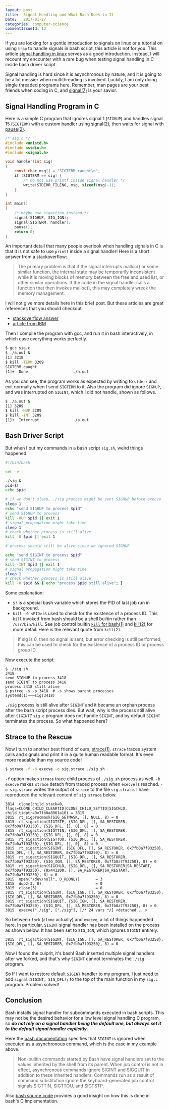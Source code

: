 ```yaml
---
layout: post
title:  Signal Handling and What Bash Does to It
Date:   2017-01-27
categories: computer-science
commentIssueId: 13
---
```



If you are looking for a gentle introduction to signals on linux or a
tutorial on using `trap` to handle signals in bash script, this
article is not for you. This article
[signal handling in linux](http://www.alexonlinux.com/signal-handling-in-linux)
serves as a good introduction. Instead, I will recount my encounter
with a rare bug when testing signal handling in C inside bash driver
script.

Signal handling is hard since it is asynchronous by nature, and it is
going to be a lot messier when multithreading is involved. Luckily, I
am only doing single threaded programs here.
Remember, man pages are your best friends when coding in C, and
[signal(7)](http://man7.org/linux/man-pages/man7/signal.7.html)
is your savior.


## Signal Handling Program in C

Here is a simple C program that ignores signal 1 (`SIGHUP`) and
handles signal 15 (`SIGTERM`) with a custom handler using
[signal(2)](http://man7.org/linux/man-pages/man2/signal.2.html),
then waits for signal with
[pause(2)](http://man7.org/linux/man-pages/man2/pause.2.html).

```c
/* sig.c */
#include <unistd.h>
#include <stdio.h>
#include <signal.h>

void handler(int sig)
{
    const char msg[] = "SIGTERM caught\n";
    if (SIGTERM == sig) {
        /* do not use printf inside signal handler */
        write(STDERR_FILENO, msg, sizeof(msg)-1);
    }
}

int main()
{
    /* maybe use sigaction instead */
    signal(SIGHUP, SIG_IGN);
    signal(SIGTERM, handler);
    pause();
    return 0;
}
```

An important detail that many people overlook when handling signals in
C is that it is not safe to use `printf` inside a signal handler! Here
is a short answer from a stackoverflow:

> The primary problem is that if the signal interrupts malloc() or
> some similar function, the internal state may be temporarily
> inconsistent while it is moving blocks of memory between the free
> and used list, or other similar operations. If the code in the
> signal handler calls a function that then invokes malloc(), this may
> completely wreck the memory management.

I will not give more details here in this brief post. But these
articles are great references that you should checkout.

 - [stackoverflow answer](http://stackoverflow.com/a/16891799/5478848)
 - [article from IBM](http://www.ibm.com/developerworks/linux/library/l-reent/index.html)


Then I compile the program with gcc, and run it in bash
interactively, in which case everything works perfectly.

```sh
$ gcc sig.c
$ ./a.out &
[1] 3218
$ kill -TERM 3209
SIGTERM caught
[1]+  Done                    ./a.out
```

As you can see, the program works as expected by writing to `stderr`
and exit normally when I send `SIGTERM` to it. Also the program did
ignore `SIGHUP`, and was interrupted on `SIGINT`, which I did not
handle, shown as follows.

```sh
$ ./a.out &
[1] 3209
$ kill -HUP 3209
$ kill -INT 3209
[1]+  Interrupt               ./a.out
```


## Bash Driver Script

But when I put my commands in a bash script `sig.sh`, weird things
happened.

```sh
#!/bin/bash

set -e

./sig &
pid=$!
echo $pid

# if we don't sleep, ./sig process might be sent SIGHUP before execve
sleep 1
echo "send SIGHUP to process $pid"
# send SIGHUP to process
kill -HUP $pid || exit 1
# signal propagation might take time
sleep 1
# check whether process is still alive
kill -0 $pid || exit 1

# process should still be alive since we ignored SIGHUP

echo "send SIGINT to process $pid"
# send SIGINT to process
kill -INT $pid || exit 1
# signal propagation might take time
sleep 1
# check whether process is still alive
kill -0 $pid && { echo "process $pid still alive"; }
```

Some explanation:

 - `$!` is a special bash variable which stores the PID of last job run
   in background.
 - `kill -0 <PID>` is used to check for the existence of a process
   ID. This `kill` invoked from bash should be a shell builtin rather
   than `/usr/bin/kill`. See
   job control builtin [`kill` for bash(1)](https://www.gnu.org/software/bash/manual/bashref.html#Job-Control-Builtins)
   and [kill(2)](http://man7.org/linux/man-pages/man2/kill.2.html)
   for more detail. Here is the relevant quote from `kill(2)`.

> If sig is 0, then no signal is sent, but error checking is still
> performed; this can be used to check for the existence of a
> process ID or process group ID.

Now execute the script:

```
$ ./sig.sh
3418
send SIGHUP to process 3418
send SIGINT to process 3418
process 3418 still alive
$ pstree -s -p 3418  # -s shows parent processes
systemd(1)───sig(3418)
```

`./sig` process is still alive after `SIGINT` and it became an orphan
process after the bash script process dies.
But wait, why is the process still alive after `SIGINT`? `sig.c`
program does not handle `SIGINT`, and by default `SIGINT` terminates
the process. So what happened here?


## Strace to the Rescue

Now I turn to another best friend of ours,
[strace(1)](http://man7.org/linux/man-pages/man1/strace.1.html).
`strace` traces system calls and signals and print it in a quite human
readable format. It's even more readable than my source code!

```sh
$ strace -f -b execve -o sig.strace ./sig.sh
```

`-f` option makes `strace` trace child process of `./sig.sh` process
as well. `-b execve` makes `strace` detach from traced process when
`execve` is reached. `-o sig.strace` writes the output of `strace` to
the file `sig.strace`. I have reproduced the relevant content of
`sig.strace` below.

```
3814  clone(child_stack=0, flags=CLONE_CHILD_CLEARTID|CLONE_CHILD_SETTID|SIGCHLD, child_tidptr=0x7fb0a8961a10) = 3815
3815  rt_sigprocmask(SIG_SETMASK, [], NULL, 8) = 0
3815  rt_sigaction(SIGTSTP, {SIG_DFL, [], SA_RESTORER, 0x7fb0a7f93250}, {SIG_DFL, [], 0}, 8) = 0
3815  rt_sigaction(SIGTTIN, {SIG_DFL, [], SA_RESTORER, 0x7fb0a7f93250}, {SIG_DFL, [], 0}, 8) = 0
3815  rt_sigaction(SIGTTOU, {SIG_DFL, [], SA_RESTORER, 0x7fb0a7f93250}, {SIG_DFL, [], 0}, 8) = 0
3815  rt_sigaction(SIGINT, {SIG_DFL, [], SA_RESTORER, 0x7fb0a7f93250}, {SIG_DFL, [], SA_RESTORER, 0x7fb0a7f93250}, 8) = 0
3815  rt_sigaction(SIGQUIT, {SIG_DFL, [], SA_RESTORER, 0x7fb0a7f93250}, {SIG_IGN, [], SA_RESTORER, 0x7fb0a7f93250}, 8) = 0
3815  rt_sigaction(SIGCHLD, {SIG_DFL, [], SA_RESTORER|SA_RESTART, 0x7fb0a7f93250}, {0x441200, [], SA_RESTORER|SA_RESTART, 0x7fb0a7f93250}, 8) = 0
3815  open("/dev/null", O_RDONLY)       = 3
3815  dup2(3, 0)                        = 0
3815  close(3)                          = 0
3815  rt_sigaction(SIGINT, {SIG_IGN, [], SA_RESTORER, 0x7fb0a7f93250}, {SIG_DFL, [], SA_RESTORER, 0x7fb0a7f93250}, 8) = 0
3815  rt_sigaction(SIGQUIT, {SIG_IGN, [], SA_RESTORER, 0x7fb0a7f93250}, {SIG_DFL, [], SA_RESTORER, 0x7fb0a7f93250}, 8) = 0
3815  execve("./sig", ["./sig"], [/* 24 vars */] <detached ...>
```

So between `fork` (`clone` actually) and `execve`, a lot of things
happended here. In particular, `SIGINT` signal handler has been
installed on the process as shown below. It has been set to `SIG_IGN`,
which ignores `SIGINT` entirely.

```
3815  rt_sigaction(SIGINT, {SIG_IGN, [], SA_RESTORER, 0x7fb0a7f93250}, {SIG_DFL, [], SA_RESTORER, 0x7fb0a7f93250}, 8) = 0
```

Now I found the culprit, it's bash! Bash inserted multiple signal
handlers after we forked, and that's why `SIGINT` cannot terminates
the `./sig` program.

So If I want to restore default `SIGINT` handler to my program, I just
need to add `signal(SIGINT, SIG_DFL);` to the top of the main function
in my `sig.c` program. Problem solved!


## Conclusion

Bash installs signal handler for subcommands executed in bash
scripts. This may not be the desired behavior for a low level signal
handling C program, so ___do not rely on a signal handler being the
default one, but always set it to the default signal handler
explicitly___.

Here the [bash documentation](https://www.gnu.org/software/bash/manual/html_node/Signals.html)
specifies that `SIGINT` is ignored when executed as a asynchronous
command, which is the case in my example above.

> Non-builtin commands started by Bash have signal handlers set to the
> values inherited by the shell from its parent. When job control is
> not in effect, asynchronous commands ignore SIGINT and SIGQUIT in
> addition to these inherited handlers. Commands run as a result of
> command substitution ignore the keyboard-generated job control
> signals SIGTTIN, SIGTTOU, and SIGTSTP.

Also
[bash source code](http://git.savannah.gnu.org/cgit/bash.git/tree/execute_cmd.c?id=bc007799f0e1362100375bb95d952d28de4c62fb#n5095)
provides a good insight on how this is done in bash's C
implementation.
